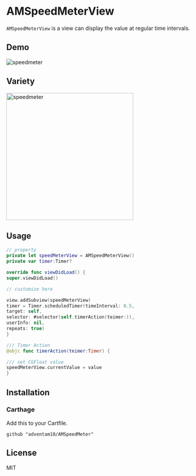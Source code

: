 # AMSpeedMeterView

`AMSpeedMeterView` is a view can display the value at regular time intervals.

## Demo

![speedmeter](https://user-images.githubusercontent.com/34936885/34904032-a3c3f6da-f880-11e7-99ea-094d83a89e14.gif)

## Variety

<img width="333" alt="speedmeter" src="https://user-images.githubusercontent.com/34936885/34904069-f9042ad4-f880-11e7-89ab-21122cf9afd9.png">

## Usage

```swift
// property
private let speedMeterView = AMSpeedMeterView()
private var timer:Timer?

override func viewDidLoad() {
super.viewDidLoad()

// customize here

view.addSubview(speedMeterView)
timer = Timer.scheduledTimer(timeInterval: 0.5,
target: self,
selector: #selector(self.timerAction(teimer:)),
userInfo: nil,
repeats: true)
}

/// Timer Action
@objc func timerAction(teimer:Timer) {

/// set CGFloat value
speedMeterView.currentValue = value
}
```

## Installation

### Carthage

Add this to your Cartfile.

```ogdl
github "adventam10/AMSpeedMeter"
```

## License

MIT
